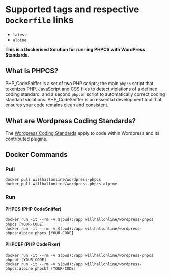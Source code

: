 # Supported tags and respective ```Dockerfile``` links
* ```latest```
* ```alpine```

**This is a Dockerised Solution for running PHPCS with WordPress Standards**.

## What is PHPCS?

PHP_CodeSniffer is a set of two PHP scripts; the main ```phpcs``` script that tokenizes PHP, JavaScript and CSS files to detect violations of a defined coding standard, and a second ```phpcbf``` script to automatically correct coding standard violations. PHP_CodeSniffer is an essential development tool that ensures your code remains clean and consistent.

## What are Wordpress Coding Standards?

The [Wordpress Coding Standards](http://make.wordpress.org/core/handbook/coding-standards/) apply to code within Wordpress and its contributed plugins.

## Docker Commands

### Pull

```
docker pull willhallonline/wordpress-phpcs
docker pull willhallonline/wordpress-phpcs:alpine
```

### Run

#### PHPCS (PHP CodeSniffer)

```
docker run -it --rm -v $(pwd):/app willhallonline/wordpress-phpcs phpcs [YOUR-CODE]
docker run -it --rm -v $(pwd):/app willhallonline/wordpress-phpcs:alpine phpcs [YOUR-CODE]
```

#### PHPCBF (PHP CodeFixer)

```
docker run -it --rm -v $(pwd):/app willhallonline/wordpress-phpcs phpcbf [YOUR-CODE]
docker run -it --rm -v $(pwd):/app willhallonline/wordpress-phpcs:alpine phpcbf [YOUR-CODE]
```
